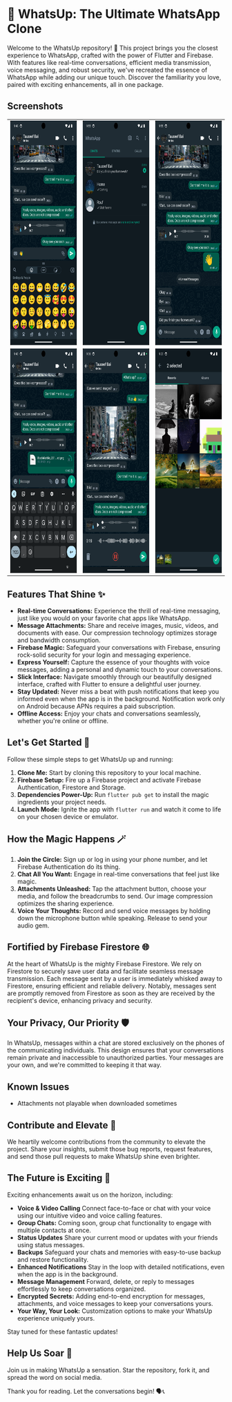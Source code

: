 # 🚀 WhatsUp: The Ultimate WhatsApp Clone

Welcome to the WhatsUp repository! 🎉 This project brings you the closest experience to WhatsApp, crafted with the power of Flutter and Firebase. With features like real-time conversations, efficient media transmission, voice messaging, and robust security, we've recreated the essence of WhatsApp while adding our unique touch. Discover the familiarity you love, paired with exciting enhancements, all in one package.

## Screenshots

<table border='0px'>
    <tr>
        <td>
            <img src='screenshots/emoji.png?raw=true' alt='Emoji Picker' height='520'>
        </td>
        <td>
            <img src='screenshots/home.png?raw=true' alt='Home Page' height='520'>
        </td>
        <td>
            <img src='screenshots/chat.png?raw=true' alt='Chat Page' height='520'>
        </td>
    </tr>
    <tr>
        <td>
            <img src='screenshots/document.png?raw=true' alt='Document Upload' height='520'>
        </td>
        <td>
            <img src='screenshots/voice.png?raw=true' alt='Voice Chat' height='520'>
        </td>
        <td>
            <img src='screenshots/gallery.png?raw=true' alt='Gallery' height='520'>
        </td>
    </tr>
</table>

## Features That Shine ✨

- **Real-time Conversations:** Experience the thrill of real-time messaging, just like you would on your favorite chat apps like WhatsApp.
- **Message Attachments:** Share and receive images, music, videos, and documents with ease. Our compression technology optimizes storage and bandwidth consumption.
- **Firebase Magic:** Safeguard your conversations with Firebase, ensuring rock-solid security for your login and messaging experience.
- **Express Yourself:** Capture the essence of your thoughts with voice messages, adding a personal and dynamic touch to your conversations.
- **Slick Interface:** Navigate smoothly through our beautifully designed interface, crafted with Flutter to ensure a delightful user journey.
- **Stay Updated:** Never miss a beat with push notifications that keep you informed even when the app is in the background. Notification work only on Android because APNs requires a paid subscription.
- **Offline Access:** Enjoy your chats and conversations seamlessly, whether you're online or offline.

## Let's Get Started 🚀

Follow these simple steps to get WhatsUp up and running:

1. **Clone Me:** Start by cloning this repository to your local machine.
2. **Firebase Setup:** Fire up a Firebase project and activate Firebase Authentication, Firestore and Storage.
3. **Dependencies Power-Up:** Run `flutter pub get` to install the magic ingredients your project needs.
4. **Launch Mode:** Ignite the app with `flutter run` and watch it come to life on your chosen device or emulator.

## How the Magic Happens 🪄

1. **Join the Circle:** Sign up or log in using your phone number, and let Firebase Authentication do its thing.
2. **Chat All You Want:** Engage in real-time conversations that feel just like magic.
3. **Attachments Unleashed:** Tap the attachment button, choose your media, and follow the breadcrumbs to send. Our image compression optimizes the sharing experience.
4. **Voice Your Thoughts:** Record and send voice messages by holding down the microphone button while speaking. Release to send your audio gem.

## Fortified by Firebase Firestore 🌐

At the heart of WhatsUp is the mighty Firebase Firestore. We rely on Firestore to securely save user data and facilitate seamless message transmission. Each message sent by a user is immediately whisked away to Firestore, ensuring efficient and reliable delivery. Notably, messages sent are promptly removed from Firestore as soon as they are received by the recipient's device, enhancing privacy and security.

## Your Privacy, Our Priority 🛡️

In WhatsUp, messages within a chat are stored exclusively on the phones of the communicating individuals. This design ensures that your conversations remain private and inaccessible to unauthorized parties. Your messages are your own, and we're committed to keeping it that way.

## Known Issues

- Attachments not playable when downloaded sometimes

## Contribute and Elevate 🤝

We heartily welcome contributions from the community to elevate the project. Share your insights, submit those bug reports, request features, and send those pull requests to make WhatsUp shine even brighter.

## The Future is Exciting 🌟

Exciting enhancements await us on the horizon, including:

- **Voice & Video Calling** Connect face-to-face or chat with your voice using our intuitive video and voice calling features.
- **Group Chats:** Coming soon, group chat functionality to engage with multiple contacts at once.
- **Status Updates** Share your current mood or updates with your friends using status messages.
- **Backups** Safeguard your chats and memories with easy-to-use backup and restore functionality.
- **Enhanced Notifications** Stay in the loop with detailed notifications, even when the app is in the background.
- **Message Management** Forward, delete, or reply to messages effortlessly to keep conversations organized.
- **Encrypted Secrets:** Adding end-to-end encryption for messages, attachments, and voice messages to keep your conversations yours.
- **Your Way, Your Look:** Customization options to make your WhatsUp experience uniquely yours.

Stay tuned for these fantastic updates!

## Help Us Soar 🦅

Join us in making WhatsUp a sensation. Star the repository, fork it, and spread the word on social media.

Thank you for reading. Let the conversations begin! 🗣️📞
